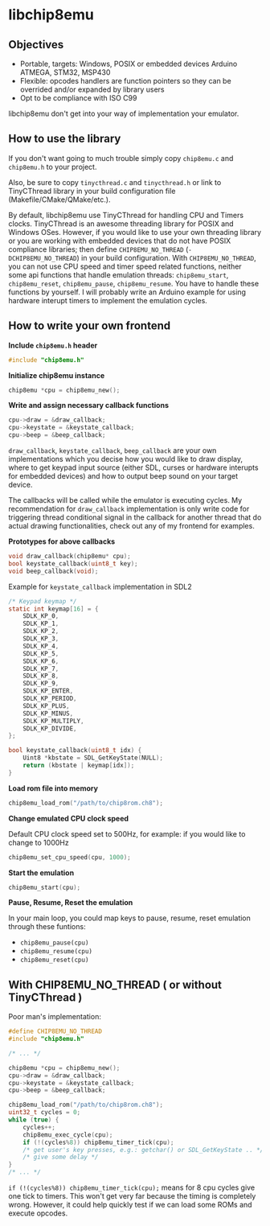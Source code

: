 # libchip8emu

## Objectives

* Portable, targets: Windows, POSIX or embedded devices Arduino ATMEGA, STM32, MSP430
* Flexible: opcodes handlers are function pointers so they can be overrided and/or expanded by library users
* Opt to be compliance with ISO C99 

libchip8emu don't get into your way of implementation your emulator.

## How to use the library

If you don't want going to much trouble simply copy `chip8emu.c` and `chip8emu.h` to your project.

Also, be sure to copy `tinycthread.c` and `tinycthread.h` or link to TinyCThread library in your build configuration file (Makefile/CMake/QMake/etc.).

By default, libchip8emu use TinyCThread for handling CPU and Timers clocks. TinyCThread is an awesome threading library for POSIX and Windows OSes. However, if you would like to use your own threading library or you are working with embedded devices that do not have POSIX compliance libraries; then define `CHIP8EMU_NO_THREAD` (`-DCHIP8EMU_NO_THREAD`) in your build configuration. With `CHIP8EMU_NO_THREAD`, you can not use CPU speed and timer speed related functions, neither some api functions that handle emulation threads: `chip8emu_start`, `chip8emu_reset`, `chip8emu_pause`, `chip8emu_resume`. You have to handle these functions by yourself. I will probably write an Arduino example for using hardware interupt timers to implement the emulation cycles.

## How to write your own frontend

**Include `chip8emu.h` header**

```c
#include "chip8emu.h"
```

**Initialize chip8emu instance**

```c
chip8emu *cpu = chip8emu_new();
```

**Write and assign necessary callback functions**

```c
cpu->draw = &draw_callback;
cpu->keystate = &keystate_callback;
cpu->beep = &beep_callback;
```

`draw_callback`, `keystate_callback`, `beep_callback` are your own implementations which you decise how you would like to draw display, where to get keypad input source (either SDL, curses or hardware interupts for embedded devices) and how to output beep sound on your target device.

The callbacks will be called while the emulator is executing cycles. My recommendation for `draw_callback` implementation is only write code for triggering thread conditional signal in the callback for another thread that do actual drawing functionalities, check out any of my frontend for examples.

**Prototypes for above callbacks**

```c
void draw_callback(chip8emu* cpu);
bool keystate_callback(uint8_t key);
void beep_callback(void);
```

Example for `keystate_callback` implementation in SDL2

```c
/* Keypad keymap */
static int keymap[16] = {
    SDLK_KP_0,
    SDLK_KP_1,
    SDLK_KP_2,
    SDLK_KP_3,
    SDLK_KP_4,
    SDLK_KP_5,
    SDLK_KP_6,
    SDLK_KP_7,
    SDLK_KP_8,
    SDLK_KP_9,
    SDLK_KP_ENTER,
    SDLK_KP_PERIOD,
    SDLK_KP_PLUS,
    SDLK_KP_MINUS,
    SDLK_KP_MULTIPLY,
    SDLK_KP_DIVIDE,
};

bool keystate_callback(uint8_t idx) {
    Uint8 *kbstate = SDL_GetKeyState(NULL);
    return (kbstate | keymap[idx]);
}
```

**Load rom file into memory**

```c
chip8emu_load_rom("/path/to/chip8rom.ch8");
```

**Change emulated CPU clock speed**

Default CPU clock speed set to 500Hz, for example: if you would like to change to 1000Hz

```c
chip8emu_set_cpu_speed(cpu, 1000);
```

**Start the emulation**

```c
chip8emu_start(cpu);
```

**Pause, Resume, Reset the emulation**

In your main loop, you could map keys to pause, resume, reset emulation through these funtions:

* `chip8emu_pause(cpu)`
* `chip8emu_resume(cpu)`
* `chip8emu_reset(cpu)`

## With CHIP8EMU_NO_THREAD ( or without TinyCThread )

Poor man's implementation:

```c
#define CHIP8EMU_NO_THREAD
#include "chip8emu.h"

/* ... */

chip8emu *cpu = chip8emu_new();
cpu->draw = &draw_callback;
cpu->keystate = &keystate_callback;
cpu->beep = &beep_callback;

chip8emu_load_rom("/path/to/chip8rom.ch8");
uint32_t cycles = 0;
while (true) {
    cycles++;
    chip8emu_exec_cycle(cpu);
    if (!(cycles%8)) chip8emu_timer_tick(cpu);
    /* get user's key presses, e.g.: getchar() or SDL_GetKeyState .. */
    /* give some delay */
}
/* ... */
```

`if (!(cycles%8)) chip8emu_timer_tick(cpu);` means for 8 cpu cycles give one tick to timers. This won't get very far because the timing is completely wrong. However, it could help quickly test if we can load some ROMs and execute opcodes.

